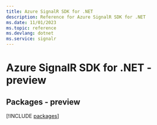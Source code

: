 ```yaml
---
title: Azure SignalR SDK for .NET
description: Reference for Azure SignalR SDK for .NET
ms.date: 11/01/2023
ms.topic: reference
ms.devlang: dotnet
ms.service: signalr
---
```

# Azure SignalR SDK for .NET - preview
## Packages - preview
[!INCLUDE [packages](signalr-index.md)]